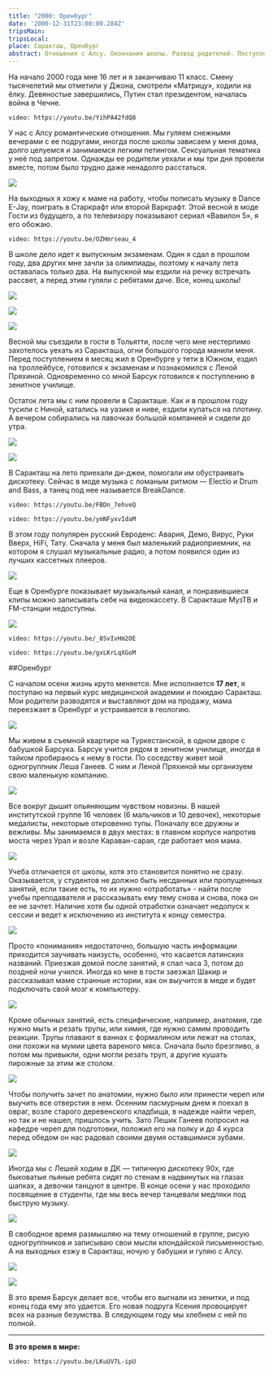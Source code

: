 ```yaml
---
title: "2000: Оренбург"
date: '2000-12-31T23:00:00.284Z'
tripsMain: 
tripsLocal: 
place: Саракташ, Оренбург
abstract: Отношения с Алсу. Окончания школы. Развод родителей. Поступление в мед. академию и переезд в Оренбург. Лето с Ниной и диджеями. Новый стиль жизни. Барсук в зенитке. 
---
```


На начало 2000 года мне 16 лет и я заканчиваю 11 класс. Смену тысячелетий мы отметили у Джона, смотрели «Матрицу», ходили на ёлку. Девяностые завершились, Путин стал президентом, началась война в Чечне.

`video: https://youtu.be/YihPA42fdQ8`

У нас с Алсу романтические отношения. Мы гуляем снежными вечерами с ее подругами, иногда после школы зависаем у меня дома, долго целуемся и занимаемся легким петингом. Сексуальная тематика у неё под запретом. Однажды ее родители уехали и мы три дня провели вместе, потом было трудно даже ненадолго расстаться.

![](m/1999-alsu.jpg)

На выходных я хожу к маме на работу, чтобы пописать музыку в Dance Е-Jay, поиграть в Старкрафт или второй Варкрафт. Этой весной в моде Гости из будущего, а по телевизору показывают сериал «Вавилон 5», я его обожаю.

`video: https://youtu.be/OZHmrseau_4`

В школе дело идет к выпускным экзаменам. Один я сдал в прошлом году, два других мне зачли за олимпиады, поэтому к началу лета оставалась только два. На выпускной мы ездили на речку встречать рассвет, а перед этим гуляли с ребятами даче. Все, конец школы!

![](m/klass.jpg)

![](m/d-2000-16.jpg)

![](m/d-2000-18.jpg)

Весной мы съездили в гости в Тольятти, после чего мне нестерпимо захотелось уехать из Саракташа, огни большого города манили меня. Перед поступлением я месяц жил в Оренбурге у тети в Южном, ездил на троллейбусе, готовился к экзаменам и познакомился с Леной Пряхиной. Одновременно со мной Барсук готовился к поступлению в зенитное училище.

Остаток лета мы с ним провели в Саракташе. Как и в прошлом году тусили с Ниной, катались на уазике и ниве, ездили купаться на плотину. А вечером собирались на лавочках большой компанией и сидели до утра. 

![](m/d-2000-04.jpg)

![](m/d-2000-05.jpg)

В Саракташ на лето приехали ди-джеи, помогали им обустраивать дискотеку. Сейчас в моде музыка с ломаным ритмом — Electio и Drum and Bass, а танец под нее называется BreakDance.

`video: https://youtu.be/FBDn_7ehveQ`

`video: https://youtu.be/ymNFyxvIdaM`

В этом году популярен русский Евроденс: Авария, Демо, Вирус, Руки Вверх, HiFi, Тату. Сначала у меня был маленький радиоприемник, на котором я слушал музыкальные радио, а потом появился один из лучших кассетных плееров. 

![](dop/d-2000-02.jpg)

Еще в Оренбурге показывает музыкальный канал, и понравившиеся клипы можно записывать себе на видеокассету. В Саракташе МузТВ  и FM-станции недоступны.

![](dop/d-2000-03.jpg)

`video: https://youtu.be/_8SvIvHm2OE`

`video: https://youtu.be/gxLKrLqXGoM`


##Оренбург

С началом осени жизнь круто меняется. Мне исполняется **17 лет**, я поступаю на первый курс медицинской академии и покидаю Саракташ. Мои родители разводятся и выставляют дом на продажу, мама переезжает в Оренбург и устраивается в геологию. 

![](m/d-2000-10.jpg)

Мы живем в съемной квартире на Туркестанской, в одном дворе с бабушкой Барсука. Барсук учится рядом в зенитном училище, иногда я тайком пробираюсь к нему в гости. По соседству живет мой одногруппник Леша Ганеев. С ним и Леной Пряхиной мы организуем свою маленькую компанию.

![](m/d-2000-14.jpg)

Все вокруг дышит опьяняющим чувством новизны. В нашей институтской группе 16 человек (6 мальчиков и 10 девочек), некоторые медалисты, некоторые откровенно тупы. Поначалу все дружны и вежливы. Мы занимаемся в двух местах: в главном корпусе напротив моста через Урал и возле Караван-сарая, где работает моя мама.

![](m/d-2000-11.jpg)

Учеба отличается от школы, хотя это становится понятно не сразу. Оказывается, у студентов не должно быть несданных или пропущенных занятий, если такие есть, то их нужно «отработать» - найти после учебы преподавателя и рассказывать ему тему снова и снова, пока он ее не зачтет. Наличие хотя бы одной отработки означает недопуск к сессии и ведет к исключению из института к концу семестра.

![](m/d-2000-07.jpg)

Просто «понимания» недостаточно, большую часть информации приходится заучивать наизусть, особенно, что касается латинских названий. Приезжая домой после занятий, я спал часа 3, потом до поздней ночи учился. Иногда ко мне в гости заезжал Шакир и рассказывал маме странные истории, как он выучится в меде и будет подключать свой мозг к компьютеру.

![](m/d-2000-06.jpg)

Кроме обычных занятий, есть специфические, например, анатомия, где нужно мыть и резать трупы, или химия, где нужно самим проводить реакции. Трупы плавают в ваннах с формалином или лежат на столах, они похожи на мумии цвета вареного мяса. Сначала было брезгливо, а потом мы привыкли, одни могли резать труп, а другие кушать пирожные за этим же столом.

![](m/d-2000-13.jpg)

Чтобы получить зачет по анатомии, нужно было или принести череп или выучить все отверстия в нем. Осенним пасмурным днем я поехал в овраг, возле старого деревенского кладбища, в надежде найти череп, но так и не нашел, пришлось учить. Зато Лешик Ганеев попросил на кафедре череп для подготовки, положил его на полку и до 4 курса перед обедом он нас радовал своими двумя оставшимися  зубами.

![](dop/d-2000-08.jpg)

Иногда мы с Лешей ходим в ДК — типичную дискотеку 90х, где быковатые пьяные ребята сидят по стенам в надвинутых на глазах шапках, а девочки танцуют в центре. В конце осени у нас проходило посвящение в студенты, где мы весь вечер танцевали медляки под быструю музыку.

![](m/d-2000-12.jpg)

В свободное время размышляю на тему отношений в группе, рисую одногруппников и записываю свои мысли клондайской письменностью. А на выходных езжу в Саракташ, ночую у бабушки и гуляю с Алсу. 

![](dop/d-2000-09.jpg)

![](dop/d-2000-15.jpg)

В это время Барсук делает все, чтобы его выгнали из зенитки, и под конец года ему это удается. Его новая подруга Ксения провоцирует всех на разные безумства. В следующем году мы хлебнем с ней по полной.

---

**В это время в мире:**

`video: https://youtu.be/LKuUV7L-ipU`